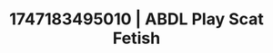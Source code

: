 ---
categories:
- Erotic photography
- JOI (jerk off instructions)
- Erotic dream roleplay
- Breath play
- Cyberpunk intimacy
image: /assets/images/1747183495010.jpg
layout: post
seo:
  description: Featured content with artistic ABDL Play, Scat Fetish. HD images available.
  keywords: ABDL Play, Scat Fetish
  og_image: /assets/images/1747183495010.jpg
  schema_type: VisualArtwork
tags:
- '#1747183495010'
- ABDL Play
- Scat Fetish
title: 1747183495010 | ABDL Play Scat Fetish
---